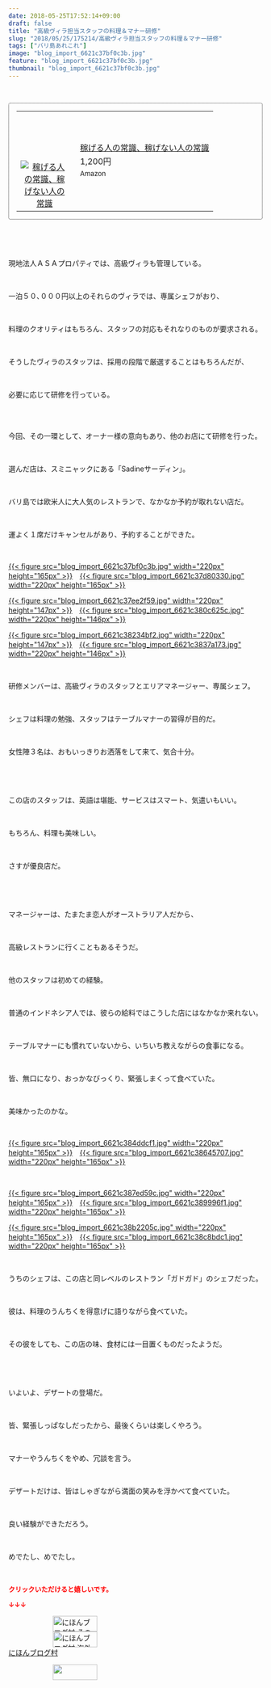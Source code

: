 ```yaml
---
date: 2018-05-25T17:52:14+09:00
draft: false
title: "高級ヴィラ担当スタッフの料理＆マナー研修"
slug: "2018/05/25/175214/高級ヴィラ担当スタッフの料理＆マナー研修"
tags: ["バリ島あれこれ"]
image: "blog_import_6621c37bf0c3b.jpg"
feature: "blog_import_6621c37bf0c3b.jpg"
thumbnail: "blog_import_6621c37bf0c3b.jpg"
---
```

<p> </p><div contenteditable="false" style="padding: 15px; border-radius: 4px; border: 1px dotted currentColor; border-image: none;"><table border="0" cellpadding="0" cellspacing="0" style="margin: 0px; table-layout: fixed;" width="100%">	<tbody width="100%">		<tr>			<td aligin="center" style="vertical-align: middle;" width="95"><span style="text-align: center; display: block;"><a href="affiliate.do?affiliateId=37308017" alt0="BlogAffiliate" target="_blank" rel="nofollow"><img alt="稼げる人の常識、稼げない人の常識" border="0" data-img="affiliate" src="data:image/svg+xml;charset=utf-8,%3Csvg%20xmlns%3D%22http%3A%2F%2Fwww.w3.org%2F2000%2Fsvg%22%20title%3D%22Placeholder%20for%20Images%22%20role%3D%22presentation%22%20viewBox%3D%220%200%201%201%22%20%2F%3E" style="margin: 0px; vertical-align: middle; max-width: 95px;" data-src="https://images-fe.ssl-images-amazon.com/images/I/51Ft8zEBpkL._SL160_.jpg"/><noscript><img alt="稼げる人の常識、稼げない人の常識" border="0" data-img="affiliate" src="https://images-fe.ssl-images-amazon.com/images/I/51Ft8zEBpkL._SL160_.jpg" style="margin: 0px; vertical-align: middle; max-width: 95px;"></noscript></a></span></td>			<td style="line-height: 1.5; padding-left: 15px; vertical-align: middle;"><a href="affiliate.do?affiliateId=37308017" alt0="BlogAffiliate" target="_blank" rel="nofollow">稼げる人の常識、稼げない人の常識</a>			<div style="padding: 3px 0px;">1,200円</div>			<div style="font-size: 0.83em;">Amazon</div></td>		</tr>	</tbody></table></div><p> </p><p> </p><p>現地法人ＡＳＡプロパティでは、高級ヴィラも管理している。</p><p> </p><p>一泊５０､０００円以上のそれらのヴィラでは、専属シェフがおり、</p><p> </p><p>料理のクオリティはもちろん、スタッフの対応もそれなりのものが要求される。</p><p> </p><p>そうしたヴィラのスタッフは、採用の段階で厳選することはもちろんだが、</p><p> </p><p>必要に応じて研修を行っている。</p><p> </p><p><br/>今回、その一環として、オーナー様の意向もあり、他のお店にて研修を行った。</p><p> </p><p>選んだ店は、スミニャックにある「Sadineサーディン」。</p><p> </p><p>バリ島では欧米人に大人気のレストランで、なかなか予約が取れない店だ。</p><p> </p><p>運よく１席だけキャンセルがあり、予約することができた。</p><p> </p><p><a href="blog_import_6621c37bf0c3b.jpg">{{< figure src="blog_import_6621c37bf0c3b.jpg" width="220px" height="165px" >}}</a>　<a href="blog_import_6621c37d80330.jpg">{{< figure src="blog_import_6621c37d80330.jpg" width="220px" height="165px" >}}</a></p><p><a href="blog_import_6621c37ee2f59.jpg">{{< figure src="blog_import_6621c37ee2f59.jpg" width="220px" height="147px" >}}</a>　<a href="blog_import_6621c380c625c.jpg">{{< figure src="blog_import_6621c380c625c.jpg" width="220px" height="146px" >}}</a></p><p><a href="blog_import_6621c38234bf2.jpg">{{< figure src="blog_import_6621c38234bf2.jpg" width="220px" height="147px" >}}</a>　<a href="blog_import_6621c3837a173.jpg">{{< figure src="blog_import_6621c3837a173.jpg" width="220px" height="146px" >}}</a></p><p> </p><p>研修メンバーは、高級ヴィラのスタッフとエリアマネージャー、専属シェフ。</p><p> </p><p>シェフは料理の勉強、スタッフはテーブルマナーの習得が目的だ。</p><p> </p><p>女性陣３名は、おもいっきりお洒落をして来て、気合十分。</p><p> </p><p> </p><p>この店のスタッフは、英語は堪能、サービスはスマート、気遣いもいい。</p><p> </p><p>もちろん、料理も美味しい。</p><p> </p><p>さすが優良店だ。</p><p> </p><p> </p><p>マネージャーは、たまたま恋人がオーストラリア人だから、</p><p> </p><p>高級レストランに行くこともあるそうだ。</p><p> </p><p>他のスタッフは初めての経験。</p><p> </p><p>普通のインドネシア人では、彼らの給料ではこうした店にはなかなか来れない。</p><p> </p><p>テーブルマナーにも慣れていないから、いちいち教えながらの食事になる。</p><p> </p><p>皆、無口になり、おっかなびっくり、緊張しまくって食べていた。</p><p> </p><p>美味かったのかな。</p><p> </p><p><a href="blog_import_6621c384ddcf1.jpg">{{< figure src="blog_import_6621c384ddcf1.jpg" width="220px" height="165px" >}}</a>　<a href="blog_import_6621c38645707.jpg">{{< figure src="blog_import_6621c38645707.jpg" width="220px" height="165px" >}}</a></p><p> </p><p><a href="blog_import_6621c387ed59c.jpg">{{< figure src="blog_import_6621c387ed59c.jpg" width="220px" height="165px" >}}</a>　<a href="blog_import_6621c389996f1.jpg">{{< figure src="blog_import_6621c389996f1.jpg" width="220px" height="165px" >}}</a></p><p><a href="blog_import_6621c38b2205c.jpg">{{< figure src="blog_import_6621c38b2205c.jpg" width="220px" height="165px" >}}</a>　<a href="blog_import_6621c38c8bdc1.jpg">{{< figure src="blog_import_6621c38c8bdc1.jpg" width="220px" height="165px" >}}</a></p><p> </p><p>うちのシェフは、この店と同レベルのレストラン「ガドガド」のシェフだった。</p><p> </p><p>彼は、料理のうんちくを得意げに語りながら食べていた。</p><p> </p><p>その彼をしても、この店の味、食材には一目置くものだったようだ。</p><p> </p><p> </p><p>いよいよ、デザートの登場だ。</p><p> </p><p>皆、緊張しっぱなしだったから、最後くらいは楽しくやろう。</p><p> </p><p>マナーやうんちくをやめ、冗談を言う。</p><p> </p><p>デザートだけは、皆はしゃぎながら満面の笑みを浮かべて食べていた。</p><p> </p><p>良い経験ができただろう。</p><p> </p><p>めでたし、めでたし。</p><p> </p><p><font color="#ff0000" size="2"><strong>クリックいただけると嬉しいです。</strong></font></p><p><font color="#ff0000" size="2"><strong>↓↓↓</strong></font></p><p><a href="ranking.html?p_cid=01260127" id="&amp;blogmura_banner" target="_blank"><img alt="にほんブログ村 その他生活ブログ 不動産投資へ" border="0" height="31" src="data:image/svg+xml;charset=utf-8,%3Csvg%20xmlns%3D%22http%3A%2F%2Fwww.w3.org%2F2000%2Fsvg%22%20title%3D%22Placeholder%20for%20Images%22%20role%3D%22presentation%22%20viewBox%3D%220%200%2088%2031%22%20%2F%3E" width="88" data-src="https://img-proxy.blog-video.jp/images?url=http%3A%2F%2Flife.blogmura.com%2Fhudousantoushi%2Fimg%2Fhudousantoushi88_31.gif" style="aspect-ratio: auto 88 / 31;"/><noscript><img alt="にほんブログ村 その他生活ブログ 不動産投資へ" border="0" height="31" src="https://img-proxy.blog-video.jp/images?url=http%3A%2F%2Flife.blogmura.com%2Fhudousantoushi%2Fimg%2Fhudousantoushi88_31.gif" width="88"></noscript></a><br/><a href="ranking.html?p_cid=01260127" target="_blank"><img alt="にほんブログ村 海外生活ブログ バリ島情報へ" border="0" height="31" src="data:image/svg+xml;charset=utf-8,%3Csvg%20xmlns%3D%22http%3A%2F%2Fwww.w3.org%2F2000%2Fsvg%22%20title%3D%22Placeholder%20for%20Images%22%20role%3D%22presentation%22%20viewBox%3D%220%200%2088%2031%22%20%2F%3E" width="88" data-src="https://img-proxy.blog-video.jp/images?url=http%3A%2F%2Foverseas.blogmura.com%2Fbali%2Fimg%2Fbali88_31.gif" style="aspect-ratio: auto 88 / 31;"/><noscript><img alt="にほんブログ村 海外生活ブログ バリ島情報へ" border="0" height="31" src="https://img-proxy.blog-video.jp/images?url=http%3A%2F%2Foverseas.blogmura.com%2Fbali%2Fimg%2Fbali88_31.gif" width="88"></noscript></a><br/><a href="ranking.html?p_cid=01260127" target="_blank">にほんブログ村</a></p><p><a href="link.php?1804582" title="人気ブログランキングへ"><img border="0" height="31" src="data:image/svg+xml;charset=utf-8,%3Csvg%20xmlns%3D%22http%3A%2F%2Fwww.w3.org%2F2000%2Fsvg%22%20title%3D%22Placeholder%20for%20Images%22%20role%3D%22presentation%22%20viewBox%3D%220%200%2088%2031%22%20%2F%3E" width="88" data-src="https://blog.with2.net/img/banner/banner_22.gif" style="aspect-ratio: auto 88 / 31;"/><noscript><img border="0" height="31" src="https://blog.with2.net/img/banner/banner_22.gif" width="88"></noscript></a></p><p> </p>

